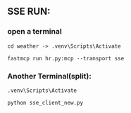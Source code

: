 ## SSE RUN:
### open a terminal

`cd weather -> .venv\Scripts\Activate`

`fastmcp run hr.py:mcp --transport sse` 

### Another Terminal(split):

`.venv\Scripts\Activate`

`python sse_client_new.py`
